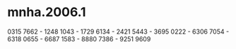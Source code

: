 # mnha.2006.1

0315 7662 - 1248 1043 - 1729 6134 - 2421 5443 - 3695 0222 - 6306 7054 - 6318 0655 - 6687 1583 - 8880 7386 - 9251 9609
